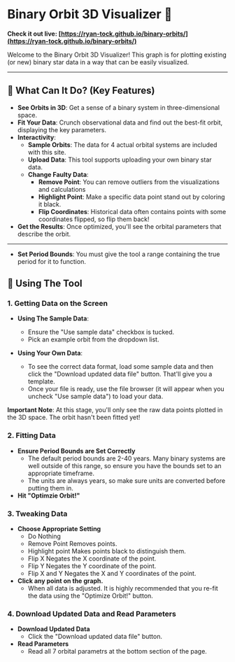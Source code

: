 # Binary Orbit 3D Visualizer 🌌

**Check it out live: [https://ryan-tock.github.io/binary-orbits/](https://ryan-tock.github.io/binary-orbits/)**

Welcome to the Binary Orbit 3D Visualizer! This graph is for plotting existing (or new) binary star data in a way that can be easily visualized.

---

## 🌟 What Can It Do? (Key Features)

* **See Orbits in 3D**: Get a sense of a binary system in three-dimensional space.
* **Fit Your Data**: Crunch observational data and find out the best-fit orbit, displaying the key parameters.
* **Interactivity**:
    * **Sample Orbits**: The data for 4 actual orbital systems are included with this site.
    * **Upload Data**: This tool supports uploading your own binary star data.
    * **Change Faulty Data**:
        * **Remove Point**: You can remove outliers from the visualizations and calculations
        * **Highlight Point**: Make a specific data point stand out by coloring it black.
        * **Flip Coordinates**: Historical data often contains points with some coordinates flipped, so flip them back!
* **Get the Results**: Once optimized, you'll see the orbital parameters that describe the orbit.

---

* **Set Period Bounds**: You must give the tool a range containing the true period for it to function.
## 🚀 Using The Tool

### 1. Getting Data on the Screen

* **Using The Sample Data**:
    * Ensure the "Use sample data" checkbox is tucked.
    * Pick an example orbit from the dropdown list.

* **Using Your Own Data**:
    * To see the correct data format, load some sample data and then click the "Download updated data file" button. That'll give you a template.
    * Once your file is ready, use the file browser (it will appear when you uncheck "Use sample data") to load your data.

**Important Note**: At this stage, you'll only see the raw data points plotted in the 3D space. The orbit hasn't been fitted yet!

### 2. Fitting Data
* **Ensure Period Bounds are Set Correctly**
    * The default period bounds are 2-40 years. Many binary systems are well outside of this range, so ensure you have the bounds set to an appropriate timeframe.
    * The units are always years, so make sure units are converted before putting them in.
* **Hit "Optimzie Orbit!"**

### 3. Tweaking Data

* **Choose Appropriate Setting**
    * Do Nothing
    * Remove Point       Removes points.
    * Highlight point    Makes points black to distinguish them.
    * Flip X             Negates the X coordinate of the point.
    * Flip Y             Negates the Y coordinate of the point.
    * Flip X and Y       Negates the X and Y coordinates of the point.
* **Click any point on the graph.**
    * When all data is adjusted. It is highly recommended that you re-fit the data using the "Optimize Orbit!" button.

### 4. Download Updated Data and Read Parameters

* **Download Updated Data**
    * Click the "Download updated data file" button.
* **Read Parameters**
    * Read all 7 orbital parametrs at the bottom section of the page.